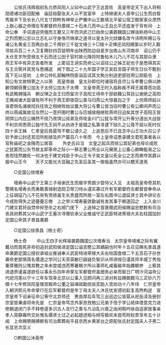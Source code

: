 <!-- { "loadSidebar": true } -->
　　公徐氏讳辉祖初名允恭凤阳人父曰中山武宁王达首佐　高皇帝定天下出入将相勋德诸功臣冠配飨　庙廷始娶张夫人以不宜室卒　上特继谢夫人首举公公生而白晳秀眉丰下及长长八尺五寸顾盻有神举止俨雅中山王数填北平留公宿卫御家家众肃然　上故心器之命理左军都督府月廪禄二十石未几而中山王自北平还疽发于背有间　上命公奉　手诏道迎劳俄而王薨又三年而洪武己巳始命公袭爵魏国公赐诰称扬中山王之烈而勉公忠以立志礼以守身恪尽继承之道寻以皇太孙允炆嫌名改今讳明年赐公与诸公名黄金三百两白金二千两钞三千锭文绮三十□绫十疋俾还凤阳赐第以岁时入觐寻给兵百二十人卫复赐钞四百锭明年出陕西防边自是岁出练山东河南卒　诏公仍于太仓支岁所受禄五千石而还公田于官时故元降将阿鲁帖木儿乃儿不花与其部众隶　燕王军中有异志告者所发　上密诏王诇实而命公以诏往公之姊王妃也于是悉得其实与王合筴并其党与悉捕送　阙下戮之二十九年国子学正吴启言国子师生日伙不甄别高下无以惩劝　上命公帅礼部翰林院臣诣监试其文秇分别送吏部铨用公勋臣也　上知公有文故特寄之人以荣　高皇帝崩　皇太孙即位时诸宿将且尽公与李曹公俱以肺腑领朝班曹公加太子太师公加太子太傅　文皇帝燕王时入临称疾不拜王属尊而功高有武略拥强兵　朝议惮之会王归而留次子高阳王待命于邸欲藉公耳目公谢绝之高阳王微闻诸大臣谋有所不利于燕王即夜窃公善马归燕公大惊晨白之于　上何燕师起以诛君侧名诸侯彻兵往攻之相继败始议置大将公与曹公皆当往时曹公有公卿间声而公终以燕戚属故见左然公一意扞圉时曹公与历城侯相继败燕师日迫矣其世子高阳王皆阴饵公内应公确然不挠乃改饵公叔弟及师攻金川门公犹与常开公升等分道出大战皆不利京师悉燕公独守先王祠不从劝进于是锢之私第寻逮下狱久之公竟不屈以死时仅四十余王姊　仁孝皇后竟晏驾不敢公请久之　上追思后不巳且念中山王功大召公子钦予故公封还其旧所削禄及庐产葢百八十年而　今上皇帝诏悉录建文君死事者各以官称庙祀之金陵而公居首 
　　外史氏曰当　文皇之起兵而徐公其妃弟也毋论成败之犹匿而公矢节故主即革命之际小一移志曹公所业以元舅居上公备心肺畴能易之公舍而恬然趣死一何决也于建文纯臣于中山王令子矣文皇以死全公之志而弗夺其爵以报中山王今　　天子又能光大显融之先圣后圣其一揆哉虽然亦可以覩天道焉 

　　○定国公徐增寿 

　　增寿中山武宁王第三子母谢氏生而眉宇秀朗少尝侍父入见　太祖高皇帝奇其机警赐名增寿长而勇敢善骑射选勋卫带刀侍从谨实寡过升有军都督府左都督尝奉命从　上征胡寇乃儿不花臾有劳绩虽生长贵盛而所居一室左右图书公退延贤士其中讲论古今成败得失之迹亹亹忘倦　上之举义增寿最效勤诚有发其事于朝遂囚之　上入金川门建文君将自焚命捽至杀之右顺门庑下　上追悼之首褒赠武阳侯赐谥忠愍敕有司治丧具祔葬其父中山武宁王墓次寻赠钦承父业推诚守正武臣特进荣禄大夫右柱国加封定国公命其子景昌袭爵 

　　○定国公徐景昌（杨士奇） 

　　杨士奇 
　　中山王四子长辉祖袭爵魏国公次增寿当　太宗皇帝靖难之际有翼戴功而竟死非命初追封武阳侯进定国公谥忠愍公其嫡嗣也时年十五召见赐名景昌遂命袭爵定国公授钦承祖业推诚奉义武臣特进荣禄大夫右柱国食禄二千五百石子孙世袭命吏部慎简名儒道之学问公天资英敏巳嶷嶷负智识从师讲授日谨其师丰城丁秀恒重厚雅则公惟其教之率未尝或违而寒暑朝夕所以事师礼咸备踰年始趣朝参　上察其进退恭谨喜遂欲任以事永乐四年命掌左军都督府虽细务必亲而智日广明汴河溢命公代祀河患以宁十三年车驾幸北京以公事入见顾问再三进对称旨赐御厩马三疋钞六万缗十七年修凤阳皇陵宫殿命公董之益竭祗勤抚绥奖励人竞劝功十八年侍　仁宗皇帝入朝洪熙元年命掌行在后军都督府是年丁母太夫人沐氏忧宣德初起复高煦构逆　宣宗皇帝下诏亲征命公等守北京师还　赉良厚后车驾三出巡边公皆扈从祀岳渎及册封宗室皆秉虔将命先是　仁宗皇帝笃念外家孜孜勉公兄弟子侄于学公祗体德意克力进修朝退闭门手不释卷遂多识古人言行之善与凡治乱兴衰之由闲暇吟咏自适家居事亲孝人简静寡所交处惟名儒贤士过之必起趍迓相与倾写极欢未尝苟附权贵享年五十讣闻　上命赐祭赐赙敕有司治葬葬宛平县京西乡黄家台之原配张氏封定国夫人子男二长显忠次显义 

　　○黔国公沐英传 

